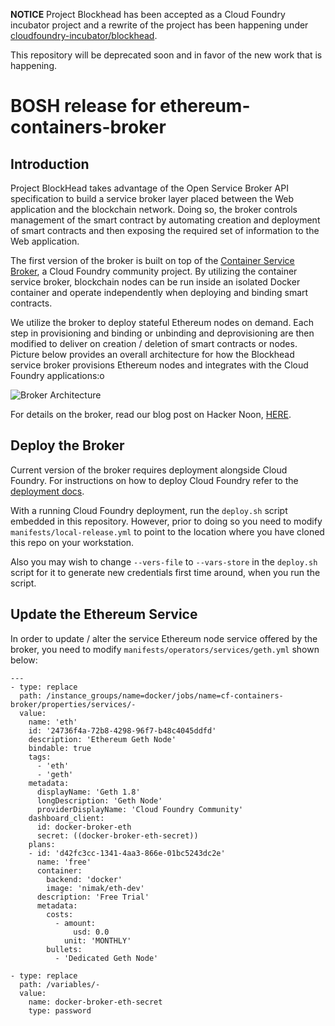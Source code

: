 **NOTICE**
Project Blockhead has been accepted as a Cloud Foundry incubator project and a rewrite of the project has been happening under [cloudfoundry-incubator/blockhead](https://github.com/cloudfoundry-incubator/blockhead).

This repository will be deprecated soon and in favor of the new work that is happening.

# BOSH release for ethereum-containers-broker

## Introduction

Project BlockHead takes advantage of the Open Service Broker API specification to build a service broker layer placed between the Web application and the blockchain network. 
Doing so, the broker controls management of the smart contract by automating creation and deployment of smart contracts and then exposing the required set of information to the Web application.

The first version of the broker is built on top of the [Container Service Broker](https://github.com/cloudfoundry-community/cf-containers-broker), a Cloud Foundry community project. By utilizing the container service broker, blockchain nodes can be run inside an isolated Docker container and operate independently when deploying and binding smart contracts.

We utilize the broker to deploy stateful Ethereum nodes on demand. Each step in provisioning and binding or unbinding and deprovisioning are then modified to deliver on creation / deletion of smart contracts or nodes. Picture below provides an overall architecture for how the Blockhead service broker provisions Ethereum nodes and integrates with the Cloud Foundry applications:o

![Broker Architecture](https://cdn-images-1.medium.com/max/2000/1*AovE-c2jJyQ_czkQqUFqAQ.png)

For details on the broker, read our blog post on Hacker Noon, [HERE](https://hackernoon.com/project-blockhead-an-ethereum-smart-contract-service-broker-for-kubernetes-and-cloud-foundry-88390a3ac63f).

## Deploy the Broker

Current version of the broker requires deployment alongside Cloud Foundry. For instructions on how to deploy Cloud Foundry refer to the [deployment docs](https://docs.cloudfoundry.org/deploying/index.html).

With a running Cloud Foundry deployment, run the `deploy.sh` script embedded in this repository. 
However, prior to doing so you need to modify `manifests/local-release.yml` to point to the location where you have cloned this repo on your workstation.

Also you may wish to change `--vers-file` to `--vars-store` in the `deploy.sh` script for it to generate new credentials first time around, when you run the script.


## Update the Ethereum Service

In order to update / alter the service Ethereum node service offered by the broker, you need to modify `manifests/operators/services/geth.yml` shown below:

```
---
- type: replace
  path: /instance_groups/name=docker/jobs/name=cf-containers-broker/properties/services/-
  value:
    name: 'eth'
    id: '24736f4a-72b8-4298-96f7-b48c4045ddfd'
    description: 'Ethereum Geth Node'
    bindable: true
    tags:
      - 'eth'
      - 'geth'
    metadata:
      displayName: 'Geth 1.8'
      longDescription: 'Geth Node'
      providerDisplayName: 'Cloud Foundry Community'
    dashboard_client:
      id: docker-broker-eth
      secret: ((docker-broker-eth-secret))
    plans:
    - id: 'd42fc3cc-1341-4aa3-866e-01bc5243dc2e'
      name: 'free'
      container:
        backend: 'docker'
        image: 'nimak/eth-dev'
      description: 'Free Trial'
      metadata:
        costs:
          - amount:
              usd: 0.0
            unit: 'MONTHLY'
        bullets:
          - 'Dedicated Geth Node'

- type: replace
  path: /variables/-
  value:
    name: docker-broker-eth-secret
    type: password
```
